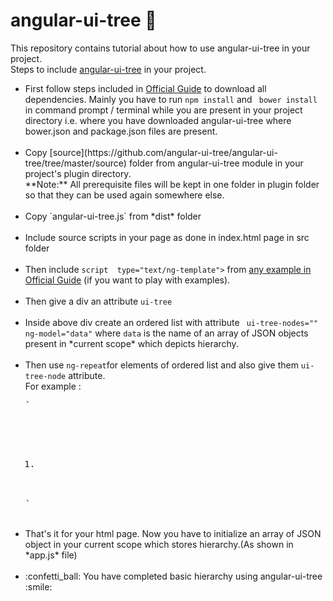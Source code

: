 # angular-ui-tree :tada:
This repository contains tutorial about how to use angular-ui-tree in your project.<br>
Steps to include <a href="https://github.com/angular-ui-tree/angular-ui-tree">angular-ui-tree</a> in your project.
<ul>
<li>First follow steps included in <a href="https://github.com/angular-ui-tree/angular-ui-tree/blob/master/guide/01_development_setup.ngdoc">Official Guide</a> to download all dependencies. Mainly you have to run <code>npm install</code> and <code> bower install</code> in command prompt / terminal while you are present in your project directory i.e. where you have downloaded angular-ui-tree where bower.json and package.json files are present.</li><br>
<li>Copy [source](https://github.com/angular-ui-tree/angular-ui-tree/tree/master/source) folder from angular-ui-tree module in your project's plugin directory.<br>**Note:** All prerequisite files will be kept in one folder in plugin folder so that they can be used again somewhere else.</li><br>
<li>Copy `angular-ui-tree.js` from *dist* folder</li> <br>
<li>Include source scripts in your page as done in index.html page in src folder</li><br>
<li>Then include <code>script  type="text/ng-template"></code> from <a href="https://github.com/angular-ui-tree/angular-ui-tree/tree/master/examples/views">any example in Official Guide</a> (if you want to play with examples).</li><br>
<li>Then give a div an attribute <code>ui-tree</code></li><br>
<li>Inside above div create an ordered list with attribute <code> ui-tree-nodes="" ng-model="data"</code> where <code>data</code> is the name of an array of JSON objects present in *current scope* which depicts hierarchy.</li><br>
<li>Then use <code>ng-repeat</code>for elements of ordered list and also give them <code>ui-tree-node</code> attribute.<br>
For example : <pre>
`<div ui-tree id="tree-root">
  <ol ui-tree-nodes="" ng-model="data">
    <li ng-repeat="node in data" ui-tree-node ng-include="'nodes_renderer.html'"></li>
  </ol>
</div>`
</pre></li><br>
<li>That's it for your html page. Now you have to initialize an array of JSON object in your current scope which stores hierarchy.(As shown in *app.js* file)</li><br>
<li>
:confetti_ball: You have completed basic hierarchy using angular-ui-tree :smile:  </li>
